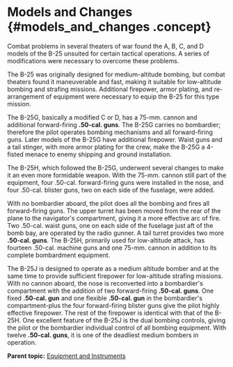 # Models and Changes {#models_and_changes .concept}

Combat problems in several theaters of war found the A, B, C, and D models of the B-25 unsuited for certain tactical operations. A series of modifications were necessary to overcome these problems.

The B-25 was originally designed for medium-altitude bombing, but combat theaters found it maneuverable and fast, making it suitable for low-altitude bombing and strafing missions. Additional firepower, armor plating, and re-arrangement of equipment were necessary to equip the B-25 for this type mission.

The B-25G, basically a modified C or D, has a 75-mm. cannon and additional forward-firing **.50-cal. guns**. The B-25G carries no bombardier; therefore the pilot operates bombing mechanisms and all forward-firing guns. Later models of the B-25G have additional firepower. Waist guns and a tail stinger, with more armor plating for the crew, make the B-25G a 4-fisted menace to enemy shipping and ground installation.

The B-25H, which followed the B-25G, underwent several changes to make it an even more formidable weapon. With the 75-mm. cannon still part of the equipment, four .50-cal. forward-firing guns were installed in the nose, and four .50-cal. blister guns, two on each side of the fuselage, were added.

With no bombardier aboard, the pilot does all the bombing and fires all forward-firing guns. The upper turret has been moved from the rear of the plane to the navigator's compartment, giving it a more effective arc of fire. Two .50-cal. waist guns, one on each side of the fuselage just aft of the bomb bay, are operated by the radio gunner. A tail turret provides two more **.50-cal. guns**. The B-25H, primarily used for low-altitude attack, has fourteen .50-cal. machine guns and one 75-mm. cannon in addition to its complete bombardment equipment.

The B-25J is designed to operate as a medium altitude bomber and at the same time to provide sufficient firepower for low-altitude strafing missions. With no cannon aboard, the nose is reconverted into a bombardier's compartment with the addition of two forward-firing **.50-cal. guns**. One fixed **.50-cal. gun** and one flexible **.50-cal. gun** in the bombardier's compartment-plus the four forward-firing blister guns give the pilot highly effective firepower. The rest of the firepower is identical with that of the B-25H. One excellent feature of the B-25J is the dual bombing controls, giving the pilot or the bombardier individual control of all bombing equipment. With twelve **.50-cal. guns**, it is one of the deadliest medium bombers in operation.

**Parent topic:** [Equipment and Instruments](../topics/equipment_and_instruments.md)

